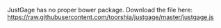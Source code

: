 JustGage has no proper bower package. Download the file here:
https://raw.githubusercontent.com/toorshia/justgage/master/justgage.js

